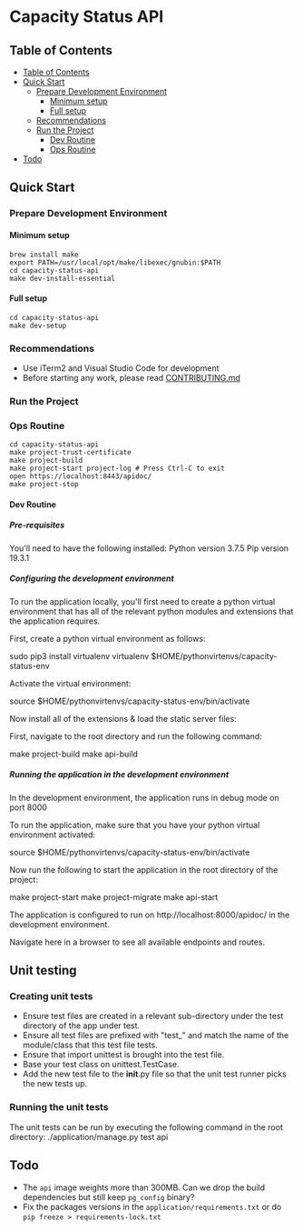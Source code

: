 # Capacity Status API

## Table of Contents

* [Table of Contents](#table-of-contents)
* [Quick Start](#quick-start)
  * [Prepare Development Environment](#prepare-development-environment)
    * [Minimum setup](#minimum-setup)
    * [Full setup](#full-setup)
  * [Recommendations](#recommendations)
  * [Run the Project](#run-the-project)
    * [Dev Routine](#dev-routine)
    * [Ops Routine](#ops-routine)
* [Todo](#todo)

## Quick Start

### Prepare Development Environment

#### Minimum setup

    brew install make
    export PATH=/usr/local/opt/make/libexec/gnubin:$PATH
    cd capacity-status-api
    make dev-install-essential

#### Full setup

    cd capacity-status-api
    make dev-setup

### Recommendations

* Use iTerm2 and Visual Studio Code for development
* Before starting any work, please read [CONTRIBUTING.md](CONTRIBUTING.md)

### Run the Project

### Ops Routine

    cd capacity-status-api
    make project-trust-certificate
    make project-build
    make project-start project-log # Press Ctrl-C to exit
    open https://localhost:8443/apidoc/
    make project-stop

#### Dev Routine

##### Pre-requisites

You'll need to have the following installed:
    Python version 3.7.5
    Pip version 19.3.1

##### Configuring the development environment

To run the application locally, you'll first need to create a python virtual
environment that has all of the relevant python modules and extensions that
the application requires.

First, create a python virtual environment as follows:

sudo pip3 install virtualenv
virtualenv $HOME/pythonvirtenvs/capacity-status-env

Activate the virtual environment:

source $HOME/pythonvirtenvs/capacity-status-env/bin/activate

Now install all of the extensions & load the static server files:

First, navigate to the root directory and run the following command:

make project-build
make api-build

##### Running the application in the development environment

In the development environment, the application runs in debug mode on port 8000

To run the application, make sure that you have your python virtual environment
activated:

source $HOME/pythonvirtenvs/capacity-status-env/bin/activate

Now run the following to start the application in the root directory of the
project:

make project-start
make project-migrate
make api-start

The application is configured to run on http://localhost:8000/apidoc/ in the development environment.

Navigate here in a browser to see all available endpoints and routes.

## Unit testing

### Creating unit tests

* Ensure test files are created in a relevant sub-directory under the test directory of the app under test.
* Ensure all test files are prefixed with "test_" and match the name of the module/class that this test file tests.
* Ensure that import unittest is brought into the test file.
* Base your test class on unittest.TestCase.
* Add the new test file to the __init__.py file so that the unit test runner picks the new tests up.

### Running the unit tests

The unit tests can be run by executing the following command in the root directory:
    ./application/manage.py test api

## Todo

* The `api` image weights more than 300MB. Can we drop the build dependencies but still keep `pg_config` binary?
* Fix the packages versions in the `application/requirements.txt` or do `pip freeze > requirements-lock.txt`
